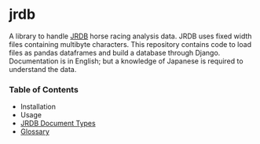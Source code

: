 # jrdb 

A library to handle [JRDB](http://www.jrdb.com/) horse racing analysis data. JRDB uses fixed width files containing multibyte characters. This repository contains code to load files as pandas dataframes and build a database through Django. Documentation is in English; but a knowledge of Japanese is required to understand the data.

### Table of Contents
- Installation
- Usage
- [JRDB Document Types](./docs/doctypes.md)
- [Glossary](./docs/glossary.md)
